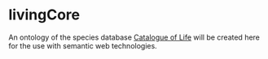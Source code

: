 # livingCore
An ontology of the species database [Catalogue of Life](https://www.catalogueoflife.org/) will be created here for the use with semantic web technologies.

